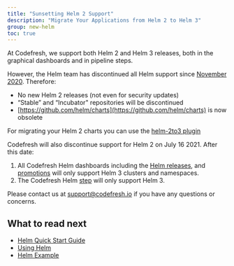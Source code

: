 ```yaml
---
title: "Sunsetting Helm 2 Support"
description: "Migrate Your Applications from Helm 2 to Helm 3"
group: new-helm
toc: true
---
```


At Codefresh, we support both Helm 2 and Helm 3 releases, both in the graphical dashboards and in pipeline steps.

However, the Helm team has discontinued all Helm support since [November 2020](https://helm.sh/blog/helm-v2-deprecation-timeline/). 
Therefore:
* No new Helm 2 releases (not even for security updates)
* “Stable” and “Incubator" repositories will be discontinued
* [https://github.com/helm/charts](https://github.com/helm/charts) is now obsolete

For migrating your Helm 2 charts you can use the [helm-2to3 plugin](https://github.com/helm/helm-2to3)

Codefresh will also discontinue support for Helm 2 on July 16 2021. After this date: 
1. All Codefresh Helm dashboards including the [Helm releases]({{site.baseurl}}/docs/new-helm/helm-releases-management/), and [promotions]({{site.baseurl}}/docs/new-helm/helm-environment-promotion/) will only support Helm 3 clusters and namespaces. 
2. The Codefresh Helm [step](https://codefresh.io/steps/step/helm) will only support Helm 3.

Please contact us at support@codefresh.io if you have any questions or concerns.

## What to read next

* [Helm Quick Start Guide]({{site.baseurl}}/docs/getting-started/helm-quick-start-guide/)
* [Using Helm]({{site.baseurl}}/docs/new-helm/using-helm-in-codefresh-pipeline/)
* [Helm Example]({{site.baseurl}}/docs/yaml-examples/examples/helm/)
